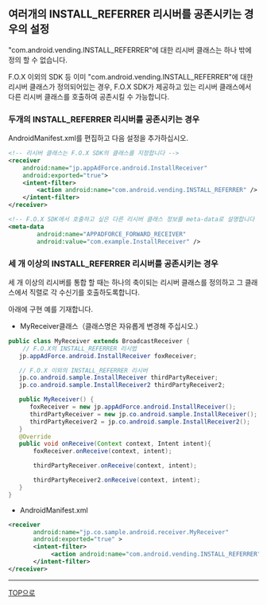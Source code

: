 ## 여러개의 INSTALL_REFERRER 리시버를 공존시키는 경우의 설정

"com.android.vending.INSTALL_REFERRER"에 대한 리시버 클래스는 하나 밖에 정의 할 수 없습니다.

F.O.X 이외의 SDK 등 이미 "com.android.vending.INSTALL_REFERRER"에 대한 리시버 클래스가 정의되어있는 경우, F.O.X SDK가 제공하고 있는 리시버 클래스에서 다른 리시버 클래스를 호출하여 공존시킬 수 가능합니다.

### 두개의 INSTALL_REFERRER 리시버를 공존시키는 경우

AndroidManifest.xml를 편집하고 다음 설정을 추가하십시오.

```xml
<!-- 리시버 클래스는 F.O.X SDK의 클래스를 지정합니다 -->
<receiver
	android:name="jp.appAdForce.android.InstallReceiver"
	android:exported="true">
	<intent-filter>
		<action android:name="com.android.vending.INSTALL_REFERRER" />
	</intent-filter>
</receiver>

<!-- F.O.X SDK에서 호출하고 싶은 다른 리시버 클래스 정보를 meta-data로 설명합니다 -->
<meta-data
		android:name="APPADFORCE_FORWARD_RECEIVER"
		android:value="com.example.InstallReceiver" />
```

### 세 개 이상의 INSTALL_REFERRER 리시버를 공존시키는 경우

세 개 이상의 리시버를 통합 할 때는 하나의 축이되는 리시버 클래스를 정의하고 그 클래스에서 직렬로 각 수신기를 호출하도록합니다.

아래에 구현 예를 기재합니다.

* MyReceiver클래스（클래스명은 자유롭게 변경해 주십시오.）

```java
public class MyReceiver extends BroadcastReceiver {
	// F.O.X의 INSTALL_REFERRER 리시법
   jp.appAdForce.android.InstallReceiver foxReceiver;

   // F.O.X 이외의 INSTALL_REFERRER 리시버
   jp.co.android.sample.InstallReceiver thirdPartyReceiver;
   jp.co.android.sample.InstallReceiver2 thirdPartyReceiver2;

   public MyReceiver() {
      foxReceiver = new jp.appAdForce.android.InstallReceiver();
      thirdPartyReceiver = new jp.co.android.sample.InstallReceiver();
      thirdPartyReceiver2 = jp.co.android.sample.InstallReceiver2();
   }
   @Override
   public void onReceive(Context context, Intent intent){
       foxReceiver.onReceive(context, intent);

       thirdPartyReceiver.onReceive(context, intent);

       thirdPartyReceiver2.onReceive(context, intent);
   }
}
```

* AndroidManifest.xml

```xml
<receiver
       android:name="jp.co.sample.android.receiver.MyReceiver"
       android:exported="true" >
       <intent-filter>
            <action android:name="com.android.vending.INSTALL_REFERRER" />
       </intent-filter>
</receiver>
```

---
[TOP으로](/3.x/lang/ko/README.md)
